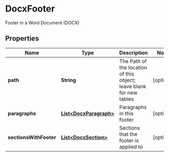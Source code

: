 

# DocxFooter

Footer in a Word Document (DOCX)

## Properties

| Name | Type | Description | Notes |
|------------ | ------------- | ------------- | -------------|
|**path** | **String** | The Path of the location of this object; leave blank for new tables |  [optional] |
|**paragraphs** | [**List&lt;DocxParagraph&gt;**](DocxParagraph.md) | Paragraphs in this footer |  [optional] |
|**sectionsWithFooter** | [**List&lt;DocxSection&gt;**](DocxSection.md) | Sections that the footer is applied to |  [optional] |



